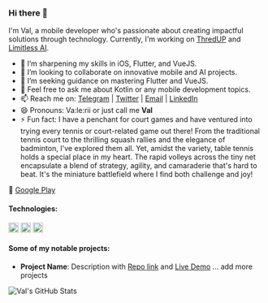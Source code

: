 ### Hi there 👋

I'm Val, a mobile developer who's passionate about creating impactful solutions through technology. Currently, I'm working on [ThredUP](https://play.google.com/store/apps/details?id=com.thredup.android&hl=en) and [Limitless AI](https://play.google.com/store/apps/details?id=app.smartfox.lab.limitless.ai.chatgpt.gpt4&hl=en&gl=US).

- 🌱  I’m sharpening my skills in iOS, Flutter, and VueJS.
- 👯  I’m looking to collaborate on innovative mobile and AI projects.
- 🤔  I’m seeking guidance on mastering Flutter and VueJS.
- 💬  Feel free to ask me about Kotlin or any mobile development topics.
- 📫  Reach me on: [Telegram](https://t.me/SmartFoxDev) | [Twitter](https://twitter.com/SmartFoxDev) | [Email](valeriy.kuznetsovdev@gmail.com) | [LinkedIn](https://linkedin.com/in/smartfox)
- 😄  Pronouns: Va:le:rii or just call me **Val**
- ⚡ Fun fact: I have a penchant for court games and have ventured into trying every tennis or court-related game out there! From the traditional tennis court to the thrilling squash rallies and the elegance of badminton, I've explored them all. Yet, amidst the variety, table tennis holds a special place in my heart. The rapid volleys across the tiny net encapsulate a blend of strategy, agility, and camaraderie that's hard to beat. It's the miniature battlefield where I find both challenge and joy!

🔗 [Google Play](https://play.google.com/store/apps/developer?id=SmartFox+Labs&hl=en&gl=US)

#### Technologies:
<code><img height="20" src="https://img.icons8.com/color/48/000000/java-coffee-cup-logo--v1.png"></code>
<code><img height="20" src="https://img.icons8.com/color/48/000000/kotlin.png"></code>
<code><img height="20" src="https://img.icons8.com/color/48/000000/flutter.png"></code>

#### Some of my notable projects:
- **Project Name**: Description with [Repo link](https://github.com/your-username/project-name) and [Live Demo](https://live-demo.com)
... add more projects

![Val's GitHub Stats](https://github-readme-stats.vercel.app/api?username=Dwite&show_icons=true&hide_title=true&count_private=true&hide=prs&theme=default_repocard)
